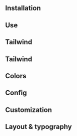 ## Installation

## Use

## Tailwind

## Tailwind

## Colors

## Config

## Customization

## Layout & typography